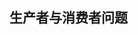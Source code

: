 <!--
 * @Author: Jerome 841682441@qq.com
 * @Date: 2022-12-16 23:42:15
 * @LastEditors: Jerome 841682441@qq.com
 * @LastEditTime: 2022-12-16 23:43:12
 * @FilePath: \操作系统\2.6 生产者消费者问题.md
 * @Description: 这是默认设置,请设置`customMade`, 打开koroFileHeader查看配置 进行设置: https://github.com/OBKoro1/koro1FileHeader/wiki/%E9%85%8D%E7%BD%AE
-->
## 生产者与消费者问题
